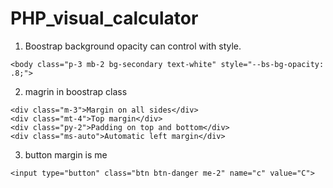 # PHP_visual_calculator
1. Boostrap background opacity can control with style.
```
<body class="p-3 mb-2 bg-secondary text-white" style="--bs-bg-opacity: .8;">

``` 
2. magrin in boostrap class
```
<div class="m-3">Margin on all sides</div>
<div class="mt-4">Top margin</div>
<div class="py-2">Padding on top and bottom</div>
<div class="ms-auto">Automatic left margin</div>

```
3. button margin is me
```
<input type="button" class="btn btn-danger me-2" name="c" value="C">
```
